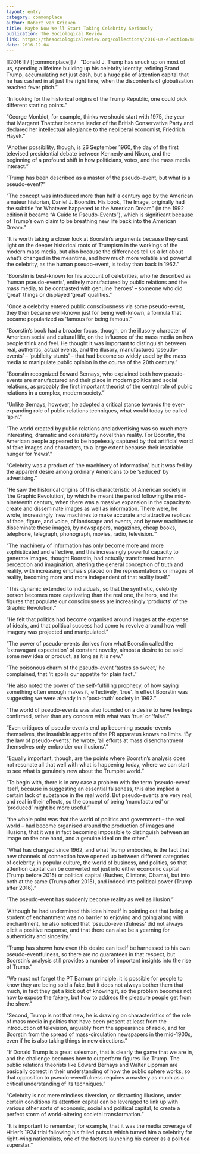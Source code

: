 ```yaml
---
layout: entry
category: commonplace
author: Robert van Krieken
title: Maybe Now We'll Start Taking Celebrity Seriously
publication: The Sociological Review
link: https://thesociologicalreview.org/collections/2016-us-election/maybe-now-well-start-taking-celebrity-seriously/
date: 2016-12-04
---
```


[[2016]] / [[commonplace]] / 
 
“Donald J. Trump has snuck up on most of us, spending a lifetime building up his celebrity identity, refining Brand Trump, accumulating not just cash, but a huge pile of attention capital that he has cashed in at just the right time, when the discontents of globalisation reached fever pitch.”

“In looking for the historical origins of the Trump Republic, one could pick different starting points.”

“George Monbiot, for example, thinks we should start with 1975, the year that Margaret Thatcher became leader of the British Conservative Party and declared her intellectual allegiance to the neoliberal economist, Friedrich Hayek.”

“Another possibility, though, is 26 September 1960, the day of the first televised presidential debate between Kennedy and Nixon, and the beginning of a profound shift in how politicians, votes, and the mass media interact.”

“Trump has been described as a master of the pseudo-event, but what is a pseudo-event?”

“The concept was introduced more than half a century ago by the American amateur historian, Daniel J. Boorstin. His book, The Image, originally had the subtitle “or Whatever happened to the American Dream” (in the 1992 edition it became “A Guide to Pseudo-Events”), which is significant because of Trump’s own claim to be breathing new life back into the American Dream.”

“It is worth taking a closer look at Boorstin’s arguments because they cast light on the deeper historical roots of Trumpism in the workings of the modern mass media, but also because the differences tell us a lot about what’s changed in the meantime, and how much more volatile and powerful the celebrity, as the human pseudo-event, is today than back in 1962.”

“Boorstin is best-known for his account of celebrities, who he described as ‘human pseudo-events’, entirely manufactured by public relations and the mass media, to be contrasted with genuine ‘heroes’ – someone who did ‘great’ things or displayed ‘great’ qualities.”

“Once a celebrity entered public consciousness via some pseudo-event, they then became well-known just for being well-known, a formula that became popularized as ‘famous for being famous’.”

“Boorstin’s book had a broader focus, though, on the illusory character of American social and cultural life, on the influence of the mass media on how people think and feel. He thought it was important to distinguish between real, authentic, actual events, and the illusory, manufactured ‘pseudo-events’ – ‘publicity stunts’ – that had become so widely used by the mass media to manipulate public opinion in the course of the 20th century.”

“Boorstin recognized Edward Bernays, who explained both how pseudo-events are manufactured and their place in modern politics and social relations, as probably the first important theorist of the central role of public relations in a complex, modern society.”

“Unlike Bernays, however, he adopted a critical stance towards the ever-expanding role of public relations techniques, what would today be called ‘spin’.”

“The world created by public relations and advertising was so much more interesting, dramatic and consistently novel than reality. For Boorstin, the American people appeared to be hopelessly captured by that artificial world of fake images and characters, to a large extent because their insatiable hunger for ‘news’.”

“Celebrity was a product of ‘the machinery of information’, but it was fed by the apparent desire among ordinary Americans to be ‘seduced’ by advertising.”

“He saw the historical origins of this characteristic of American society in ‘the Graphic Revolution’, by which he meant the period following the mid-nineteenth century, when there was a massive expansion in the capacity to create and disseminate images as well as information. There were, he wrote, increasingly ‘new machines to make accurate and attractive replicas of face, figure, and voice, of landscape and events, and by new machines to disseminate these images, by newspapers, magazines, cheap books, telephone, telegraph, phonograph, movies, radio, television.’”

“The machinery of information has only become more and more sophisticated and effective, and this increasingly powerful capacity to generate images, thought Boorstin, had actually transformed human perception and imagination, altering the general conception of truth and reality, with increasing emphasis placed on the representations or images of reality, becoming more and more independent of that reality itself.”

“This dynamic extended to individuals, so that the synthetic, celebrity person becomes more captivating than the real one, the hero, and the figures that populate our consciousness are increasingly ‘products’ of the Graphic Revolution.”

“He felt that politics had become organised around images at the expense of ideals, and that political success had come to revolve around how well imagery was projected and manipulated.”

“The power of pseudo-events derives from what Boorstin called the ‘extravagant expectation’ of constant novelty, almost a desire to be sold some new idea or product, as long as it is new.”

“The poisonous charm of the pseudo-event ‘tastes so sweet,’ he complained, that ‘it spoils our appetite for plain fact’.”

“He also noted the power of the self-fulfilling prophecy, of how saying something often enough makes it, effectively, ‘true’. In effect Boorstin was suggesting we were already in a ‘post-truth’ society in 1962.”

“The world of pseudo-events was also founded on a desire to have feelings confirmed, rather than any concern with what was ‘true’ or ‘false’.”

“Even critiques of pseudo-events end up becoming pseudo-events themselves, the insatiable appetite of the PR apparatus knows no limits. ‘By the law of pseudo-events,’ he wrote, ‘all efforts at mass disenchantment themselves only embroider our illusions’.”

“Equally important, though, are the points where Boorstin’s analysis does not resonate all that well with what is happening today, where we can start to see what is genuinely new about the Trumpist world.”

“To begin with, there is in any case a problem with the term ‘pseudo-event’ itself, because in suggesting an essential falseness, this also implied a certain lack of substance in the real world. But pseudo-events are very real, and real in their effects, so the concept of being ‘manufactured’ or ‘produced’ might be more useful.”

“the whole point was that the world of politics and government – the real world – had become organised around the production of images and illusions, that it was in fact becoming impossible to distinguish between an image on the one hand, and a genuine ideal on the other.”

“What has changed since 1962, and what Trump embodies, is the fact that new channels of connection have opened up between different categories of celebrity, in popular culture, the world of business, and politics, so that attention capital can be converted not just into either economic capital (Trump before 2015) or political capital (Bushes, Clintons, Obama), but into both at the same (Trump after 2015), and indeed into political power (Trump after 2016).”

“The pseudo-event has suddenly become reality as well as illusion.”

“Although he had undermined this idea himself in pointing out that being a student of enchantment was no barrier to enjoying and going along with enchantment, he also noticed that ‘pseudo-eventfulness’ did not always elicit a positive response, and that there can also be a yearning for authenticity and sincerity.”

“Trump has shown how even this desire can itself be harnessed to his own pseudo-eventfulness, so there are no guarantees in that respect, but Boorstin’s analysis still provides a number of important insights into the rise of Trump.”

“We must not forget the PT Barnum principle: it is possible for people to know they are being sold a fake, but it does not always bother them that much, in fact they get a kick out of knowing it, so the problem becomes not how to expose the fakery, but how to address the pleasure people get from the show.”

“Second, Trump is not that new, he is drawing on characteristics of the role of mass media in politics that have been present at least from the introduction of television, arguably from the appearance of radio, and for Boorstin from the spread of mass-circulation newspapers in the mid-1900s, even if he is also taking things in new directions.”

“If Donald Trump is a great salesman, that is clearly the game that we are in, and the challenge becomes how to outperform figures like Trump. The public relations theorists like Edward Bernays and Walter Lippman are basically correct in their understanding of how the public sphere works, so that opposition to pseudo-eventfulness requires a mastery as much as a critical understanding of its techniques.”

“Celebrity is not mere mindless diversion, or distracting illusions, under certain conditions its attention capital can be leveraged to link up with various other sorts of economic, social and political capital, to create a perfect storm of world-altering societal transformation.”

“It is important to remember, for example, that it was the media coverage of Hitler’s 1924 trial following his failed putsch which turned him a celebrity for right-wing nationalists, one of the factors launching his career as a political superstar.”

